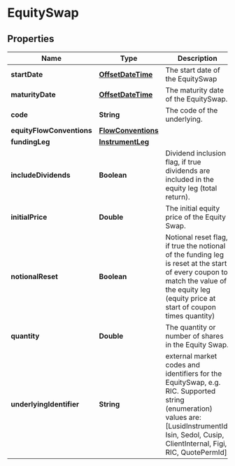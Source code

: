 

# EquitySwap

## Properties

Name | Type | Description | Notes
------------ | ------------- | ------------- | -------------
**startDate** | [**OffsetDateTime**](OffsetDateTime.md) | The start date of the EquitySwap | 
**maturityDate** | [**OffsetDateTime**](OffsetDateTime.md) | The maturity date of the EquitySwap. | 
**code** | **String** | The code of the underlying. | 
**equityFlowConventions** | [**FlowConventions**](FlowConventions.md) |  | 
**fundingLeg** | [**InstrumentLeg**](InstrumentLeg.md) |  | 
**includeDividends** | **Boolean** | Dividend inclusion flag, if true dividends are included in the equity leg (total return). | 
**initialPrice** | **Double** | The initial equity price of the Equity Swap. | 
**notionalReset** | **Boolean** | Notional reset flag, if true the notional of the funding leg is reset at the start of every  coupon to match the value of the equity leg (equity price at start of coupon times quantity) | 
**quantity** | **Double** | The quantity or number of shares in the Equity Swap. | 
**underlyingIdentifier** | **String** | external market codes and identifiers for the EquitySwap, e.g. RIC.  Supported string (enumeration) values are: [LusidInstrumentId, Isin, Sedol, Cusip, ClientInternal, Figi, RIC, QuotePermId]. | 



